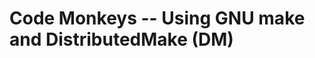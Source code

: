 Code Monkeys -- Using GNU make and DistributedMake (DM)
=======================================================






